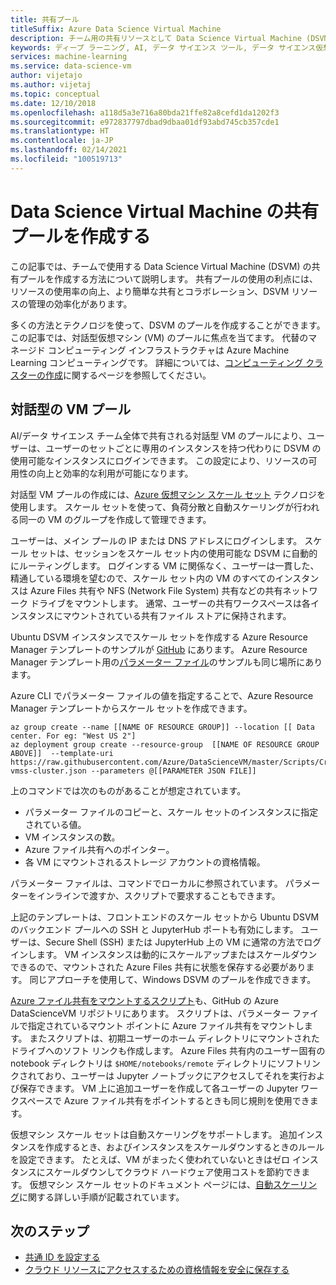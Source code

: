 ```yaml
---
title: 共有プール
titleSuffix: Azure Data Science Virtual Machine
description: チーム用の共有リソースとして Data Science Virtual Machine (DSVM) の共有プールを作成してデプロイする方法について説明します。
keywords: ディープ ラーニング, AI, データ サイエンス ツール, データ サイエンス仮想マシン, 地理空間分析, チーム データ サイエンス プロセス
services: machine-learning
ms.service: data-science-vm
author: vijetajo
ms.author: vijetaj
ms.topic: conceptual
ms.date: 12/10/2018
ms.openlocfilehash: a118d5a3e716a80bda21ffe82a8cefd1da1202f3
ms.sourcegitcommit: e972837797dbad9dbaa01df93abd745cb357cde1
ms.translationtype: HT
ms.contentlocale: ja-JP
ms.lasthandoff: 02/14/2021
ms.locfileid: "100519713"
---
```

# <a name="create-a-shared-pool-of-data-science-virtual-machines"></a>Data Science Virtual Machine の共有プールを作成する

この記事では、チームで使用する Data Science Virtual Machine (DSVM) の共有プールを作成する方法について説明します。 共有プールの使用の利点には、リソースの使用率の向上、より簡単な共有とコラボレーション、DSVM リソースの管理の効率化があります。

多くの方法とテクノロジを使って、DSVM のプールを作成することができます。 この記事では、対話型仮想マシン (VM) のプールに焦点を当てます。 代替のマネージド コンピューティング インフラストラクチャは Azure Machine Learning コンピューティングです。 詳細については、[コンピューティング クラスターの作成](../how-to-create-attach-compute-cluster.md)に関するページを参照してください。

## <a name="interactive-vm-pool"></a>対話型の VM プール

AI/データ サイエンス チーム全体で共有される対話型 VM のプールにより、ユーザーは、ユーザーのセットごとに専用のインスタンスを持つ代わりに DSVM の使用可能なインスタンスにログインできます。 この設定により、リソースの可用性の向上と効率的な利用が可能になります。

対話型 VM プールの作成には、[Azure 仮想マシン スケール セット](../../virtual-machine-scale-sets/index.yml) テクノロジを使用します。 スケール セットを使って、負荷分散と自動スケーリングが行われる同一の VM のグループを作成して管理できます。

ユーザーは、メイン プールの IP または DNS アドレスにログインします。 スケール セットは、セッションをスケール セット内の使用可能な DSVM に自動的にルーティングします。 ログインする VM に関係なく、ユーザーは一貫した、精通している環境を望むので、スケール セット内の VM のすべてのインスタンスは Azure Files 共有や NFS (Network File System) 共有などの共有ネットワーク ドライブをマウントします。 通常、ユーザーの共有ワークスペースは各インスタンスにマウントされている共有ファイル ストアに保持されます。

Ubuntu DSVM インスタンスでスケール セットを作成する Azure Resource Manager テンプレートのサンプルが [GitHub](https://raw.githubusercontent.com/Azure/DataScienceVM/master/Scripts/CreateDSVM/Ubuntu/dsvm-vmss-cluster.json) にあります。 Azure Resource Manager テンプレート用の[パラメーター ファイル](https://raw.githubusercontent.com/Azure/DataScienceVM/master/Scripts/CreateDSVM/Ubuntu/dsvm-vmss-cluster.parameters.json)のサンプルも同じ場所にあります。

Azure CLI でパラメーター ファイルの値を指定することで、Azure Resource Manager テンプレートからスケール セットを作成できます。

```azurecli-interactive
az group create --name [[NAME OF RESOURCE GROUP]] --location [[ Data center. For eg: "West US 2"]
az deployment group create --resource-group  [[NAME OF RESOURCE GROUP ABOVE]]  --template-uri https://raw.githubusercontent.com/Azure/DataScienceVM/master/Scripts/CreateDSVM/Ubuntu/dsvm-vmss-cluster.json --parameters @[[PARAMETER JSON FILE]]
```

上のコマンドでは次のものがあることが想定されています。

* パラメーター ファイルのコピーと、スケール セットのインスタンスに指定されている値。
* VM インスタンスの数。
* Azure ファイル共有へのポインター。
* 各 VM にマウントされるストレージ アカウントの資格情報。

パラメーター ファイルは、コマンドでローカルに参照されています。 パラメーターをインラインで渡すか、スクリプトで要求することもできます。  

上記のテンプレートは、フロントエンドのスケール セットから Ubuntu DSVM のバックエンド プールへの SSH と JupyterHub ポートも有効にします。 ユーザーは、Secure Shell (SSH) または JupyterHub 上の VM に通常の方法でログインします。 VM インスタンスは動的にスケールアップまたはスケールダウンできるので、マウントされた Azure Files 共有に状態を保存する必要があります。 同じアプローチを使用して、Windows DSVM のプールを作成できます。

[Azure ファイル共有をマウントするスクリプト](https://raw.githubusercontent.com/Azure/DataScienceVM/master/Extensions/General/mountazurefiles.sh)も、GitHub の Azure DataScienceVM リポジトリにあります。 スクリプトは、パラメーター ファイルで指定されているマウント ポイントに Azure ファイル共有をマウントします。 またスクリプトは、初期ユーザーのホーム ディレクトリにマウントされたドライブへのソフト リンクも作成します。 Azure Files 共有内のユーザー固有の notebook ディレクトリは `$HOME/notebooks/remote` ディレクトリにソフトリンクされており、ユーザーは Jupyter ノートブックにアクセスしてそれを実行および保存できます。 VM 上に追加ユーザーを作成して各ユーザーの Jupyter ワークスペースで Azure ファイル共有をポイントするときも同じ規則を使用できます。

仮想マシン スケール セットは自動スケーリングをサポートします。 追加インスタンスを作成するとき、およびインスタンスをスケールダウンするときのルールを設定できます。 たとえば、VM がまったく使われていないときはゼロ インスタンスにスケールダウンしてクラウド ハードウェア使用コストを節約できます。 仮想マシン スケール セットのドキュメント ページには、[自動スケーリング](../../virtual-machine-scale-sets/virtual-machine-scale-sets-autoscale-overview.md)に関する詳しい手順が記載されています。

## <a name="next-steps"></a>次のステップ

* [共通 ID を設定する](dsvm-common-identity.md)
* [クラウド リソースにアクセスするための資格情報を安全に保存する](dsvm-secure-access-keys.md)